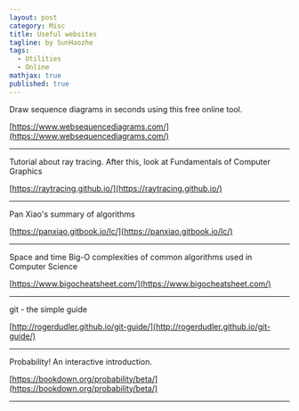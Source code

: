 ```yaml
---
layout: post
category: Misc
title: Useful websites
tagline: by SunHaozhe
tags: 
  - Utilities
  - Online
mathjax: true
published: true
---
```


Draw sequence diagrams in seconds using this free online tool.

[https://www.websequencediagrams.com/](https://www.websequencediagrams.com/)




**************************************************************************************************

Tutorial about ray tracing. After this, look at Fundamentals of Computer Graphics

[https://raytracing.github.io/](https://raytracing.github.io/)


**************************************************************************************************


Pan Xiao's summary of algorithms
 
[https://panxiao.gitbook.io/lc/](https://panxiao.gitbook.io/lc/)


**************************************************************************************************


Space and time Big-O complexities of common algorithms used in Computer Science

[https://www.bigocheatsheet.com/](https://www.bigocheatsheet.com/)


**************************************************************************************************


git - the simple guide

[http://rogerdudler.github.io/git-guide/](http://rogerdudler.github.io/git-guide/)



**************************************************************************************************



Probability! An interactive introduction.

[https://bookdown.org/probability/beta/](https://bookdown.org/probability/beta/)



**************************************************************************************************







